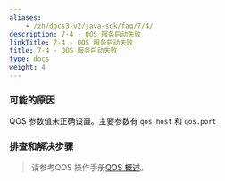 ```yaml
---
aliases:
    - /zh/docs3-v2/java-sdk/faq/7/4/
description: 7-4 - QOS 服务启动失败
linkTitle: 7-4 - QOS 服务启动失败
title: 7-4 - QOS 服务启动失败
type: docs
weight: 4
---
```




### 可能的原因

QOS 参数值未正确设置。主要参数有 `qos.host` 和 `qos.port`

### 排查和解决步骤


> 请参考QOS 操作手册[QOS 概述](/zh-cn/docs3-v2/java-sdk/reference-manual/qos/overview/)。